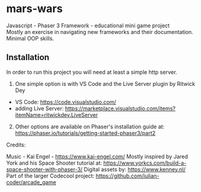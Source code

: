 # mars-wars
Javascript - Phaser 3 Framework - educational mini game project  
Mostly an exercise in navigating new frameworks and their documentation. Minimal OOP skills.

## Installation
In order to run this project you will need at least a simple http server.  
1. One simple option is with VS Code and the Live Server plugin by Ritwick Dey
- VS Code: https://code.visualstudio.com/
- adding Live Server: https://marketplace.visualstudio.com/items?itemName=ritwickdey.LiveServer

2. Other options are available on Phaser's installation guide at: https://phaser.io/tutorials/getting-started-phaser3/part2

Credits:

Music - Kai Engel - https://www.kai-engel.com/
Mostly inspired by Jared York and his Space Shooter tutorial at: https://www.yorkcs.com/build-a-space-shooter-with-phaser-3/
Digital assets by: https://www.kenney.nl/
Part of the larger Codecool project: https://github.com/iulian-coder/arcade_game




